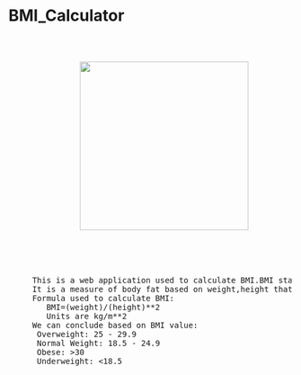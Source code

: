 # BMI_Calculator
<pre>
    <p align="center">
      <img src="https://encrypted-tbn0.gstatic.com/images?q=tbn:ANd9GcRbZKy6stNBHFqyRaQnTFJM7Fpk-fedAEN_jA&usqp=CAU" width="300" height="300">
    </p>
    <br>
     This is a web application used to calculate BMI.BMI stands for "Body Mass Index".
     It is a measure of body fat based on weight,height that applies to adult men,women.
     Formula used to calculate BMI:
        BMI=(weight)/(height)**2
        Units are kg/m**2
     We can conclude based on BMI value:
      Overweight: 25 - 29.9
      Normal Weight: 18.5 - 24.9
      Obese: >30
      Underweight: <18.5
</pre>
